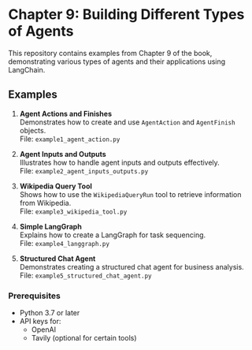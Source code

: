 # Chapter 9: Building Different Types of Agents

This repository contains examples from Chapter 9 of the book, demonstrating various types of agents and their applications using LangChain.

## Examples

1. **Agent Actions and Finishes**  
   Demonstrates how to create and use `AgentAction` and `AgentFinish` objects.  
   File: `example1_agent_action.py`

2. **Agent Inputs and Outputs**  
   Illustrates how to handle agent inputs and outputs effectively.  
   File: `example2_agent_inputs_outputs.py`

3. **Wikipedia Query Tool**  
   Shows how to use the `WikipediaQueryRun` tool to retrieve information from Wikipedia.  
   File: `example3_wikipedia_tool.py`

4. **Simple LangGraph**  
   Explains how to create a LangGraph for task sequencing.  
   File: `example4_langgraph.py`

5. **Structured Chat Agent**  
   Demonstrates creating a structured chat agent for business analysis.  
   File: `example5_structured_chat_agent.py`


### Prerequisites
- Python 3.7 or later
- API keys for:
  - OpenAI
  - Tavily (optional for certain tools)